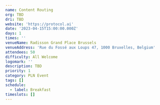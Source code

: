 ```yaml
---
name: Content Routing
org: TBD
dri: TBD
website: 'https://protocol.ai'
date: '2023-04-15T15:00:00.000Z'
days: 1
times: ''
venueName: Radisson Grand Place Brussels
venueAddress: 'Rue du Fossé aux Loups 47, 1000 Bruxelles, Belgium'
attendees: 50
difficulty: All Welcome
logomark: ''
description: TBD
priority: 1
category: PLN Event
tags: []
schedule:
  - label: Breakfast
timeslots: []
---
```







